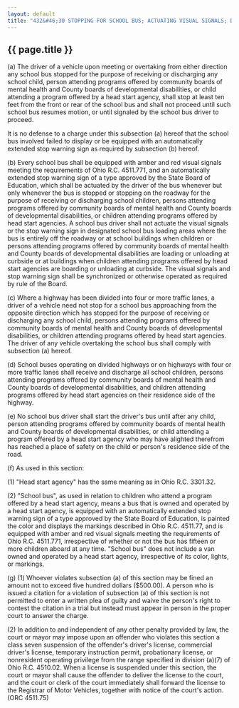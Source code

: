 ```yaml
---
layout: default
title: "432&#46;30 STOPPING FOR SCHOOL BUS; ACTUATING VISUAL SIGNALS; DISCHARGING CHILDREN."
---
```


{{ page.title }}
----------------

(a) The driver of a vehicle upon meeting or overtaking from either direction any school bus stopped for the purpose of receiving or discharging any school child, person attending programs offered by community boards of mental health and County boards of developmental disabilities, or child attending a program offered by a head start agency, shall stop at least ten feet from the front or rear of the school bus and shall not proceed until such school bus resumes motion, or until signaled by the school bus driver to proceed.

It is no defense to a charge under this subsection (a) hereof that the school bus involved failed to display or be equipped with an automatically extended stop warning sign as required by subsection (b) hereof.

(b) Every school bus shall be equipped with amber and red visual signals meeting the requirements of Ohio R.C. 4511.771, and an automatically extended stop warning sign of a type approved by the State Board of Education, which shall be actuated by the driver of the bus whenever but only whenever the bus is stopped or stopping on the roadway for the purpose of receiving or discharging school children, persons attending programs offered by community boards of mental health and County boards of developmental disabilities, or children attending programs offered by head start agencies. A school bus driver shall not actuate the visual signals or the stop warning sign in designated school bus loading areas where the bus is entirely off the roadway or at school buildings when children or persons attending programs offered by community boards of mental health and County boards of developmental disabilities are loading or unloading at curbside or at buildings when children attending programs offered by head start agencies are boarding or unloading at curbside. The visual signals and stop warning sign shall be synchronized or otherwise operated as required by rule of the Board.

(c) Where a highway has been divided into four or more traffic lanes, a driver of a vehicle need not stop for a school bus approaching from the opposite direction which has stopped for the purpose of receiving or discharging any school child, persons attending programs offered by community boards of mental health and County boards of developmental disabilities, or children attending programs offered by head start agencies. The driver of any vehicle overtaking the school bus shall comply with subsection (a) hereof.

(d) School buses operating on divided highways or on highways with four or more traffic lanes shall receive and discharge all school children, persons attending programs offered by community boards of mental health and County boards of developmental disabilities, and children attending programs offered by head start agencies on their residence side of the highway.

(e) No school bus driver shall start the driver's bus until after any child, person attending programs offered by community boards of mental health and County boards of developmental disabilities, or child attending a program offered by a head start agency who may have alighted therefrom has reached a place of safety on the child or person's residence side of the road.

(f) As used in this section:

(1) "Head start agency" has the same meaning as in Ohio R.C. 3301.32.

(2) "School bus", as used in relation to children who attend a program offered by a head start agency, means a bus that is owned and operated by a head start agency, is equipped with an automatically extended stop warning sign of a type approved by the State Board of Education, is painted the color and displays the markings described in Ohio R.C. 4511.77, and is equipped with amber and red visual signals meeting the requirements of Ohio R.C. 4511.771, irrespective of whether or not the bus has fifteen or more children aboard at any time. "School bus" does not include a van owned and operated by a head start agency, irrespective of its color, lights, or markings. 

(g) (1) Whoever violates subsection (a) of this section may be fined an amount not to exceed five hundred dollars ($500.00). A person who is issued a citation for a violation of subsection (a) of this section is not permitted to enter a written plea of guilty and waive the person's right to contest the citation in a trial but instead must appear in person in the proper court to answer the charge.

(2) In addition to and independent of any other penalty provided by law, the court or mayor may impose upon an offender who violates this section a class seven suspension of the offender's driver's license, commercial driver's license, temporary instruction permit, probationary license, or nonresident operating privilege from the range specified in division (a)(7) of Ohio R.C. 4510.02. When a license is suspended under this section, the court or mayor shall cause the offender to deliver the license to the court, and the court or clerk of the court immediately shall forward the license to the Registrar of Motor Vehicles, together with notice of the court's action. (ORC 4511.75)